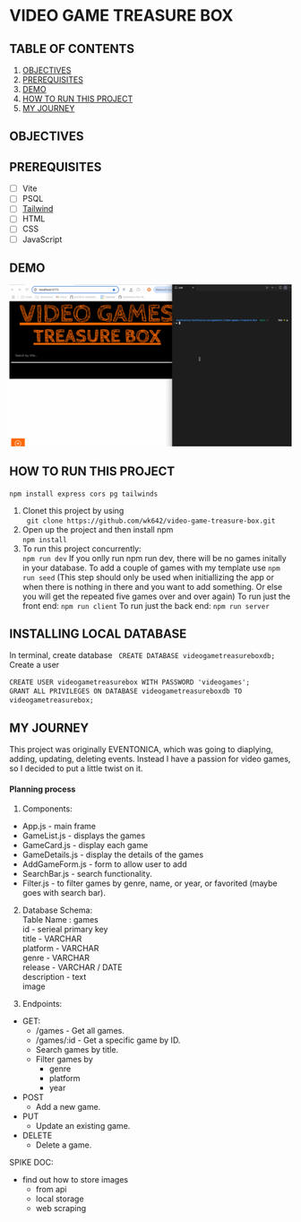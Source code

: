 #  VIDEO GAME TREASURE BOX
##  TABLE OF CONTENTS
1. [OBJECTIVES](#objective)
2. [PREREQUISITES](#prerequisites)
3. [DEMO](#demo)
4. [HOW TO RUN THIS PROJECT](#run)
5. [MY JOURNEY](#journey)
## OBJECTIVES <a name="objective"></a>
## PREREQUISITES <a name="prequisites"></a>
  - [ ] Vite
  - [ ] PSQL
  - [ ] [Tailwind](https://tailwindcss.com/docs/installation/using-vite)
  - [ ] HTML
  - [ ] CSS
  - [ ] JavaScript
## DEMO <a name="demo"></a>
![Demo](./video-game-treasure-box-demo.gif)

## HOW TO RUN THIS PROJECT <a name="run"></a>
`npm install express cors pg tailwinds`
1. Clonet this project by using    
` git clone https://github.com/wk642/video-game-treasure-box.git`
2. Open up the project and then install npm  
` npm install `
3. To run this project concurrently:  
` npm run dev `
If you onlly run npm run dev, there will be no games initally in your database. To add a couple of games with my template use 
` npm run seed ` (This step should only be used when initiallizing the app or when there is nothing in there and you want to add something. Or else you will get the repeated five games over and over again)
To run just the front end:
` npm run client `
To  run just the back end:
` npm run server `
## INSTALLING LOCAL DATABASE
In terminal, create database
` CREATE DATABASE videogametreasureboxdb;`
Create a user
``` 
CREATE USER videogametreasurebox WITH PASSWORD 'videogames';
GRANT ALL PRIVILEGES ON DATABASE videogametreasureboxdb TO videogametreasurebox;
```
## MY JOURNEY <a name="journey"></a>
This project was originally EVENTONICA, which was going to diaplying, adding, updating, deleting events. Instead I have a passion for video games, so I decided to put a little twist on it. 

#### Planning process
1. Components:
- App.js - main frame
- GameList.js - displays the games
- GameCard.js - display each game
- GameDetails.js - display the details of the games
- AddGameForm.js - form to allow user to add
- SearchBar.js - search functionality.
- Filter.js - to filter games by genre, name, or  year, or favorited (maybe goes with search bar).

2. Database Schema:  
Table Name : games   
id - serieal primary key  
title - VARCHAR  
platform - VARCHAR  
genre - VARCHAR  
release - VARCHAR / DATE  
description - text  
image 

3. Endpoints:
- GET: 
  - /games - Get all games.  
  - /games/:id - Get a specific game by ID. 
  - Search games by title.
  - Filter games by 
    - genre 
    - platform
    - year
- POST
  - Add a new game.  
- PUT 
  - Update an existing game.  
- DELETE 
  - Delete a game. 

SPIKE DOC:
- find out how to store images
  - from api
  - local storage
  - web scraping
  